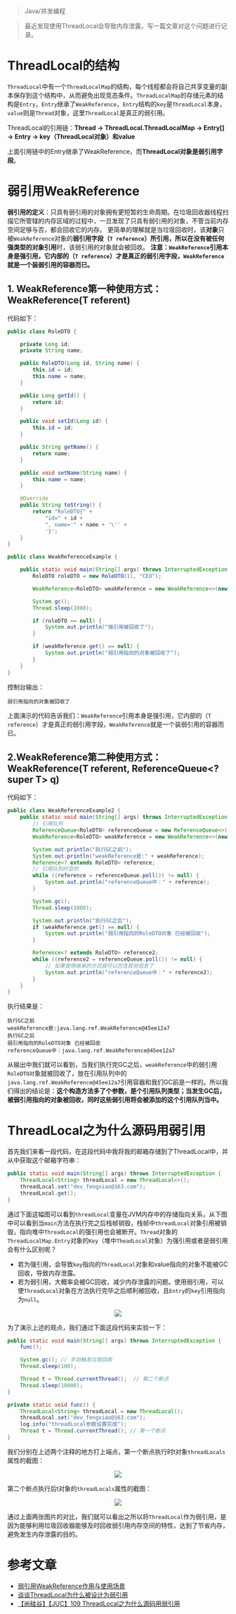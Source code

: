 > Java/并发编程

> 最近发现使用ThreadLocal会导致内存泄露，写一篇文章对这个问题进行记录。

# ThreadLocal的结构

`ThreadLocal`中有一个`ThreadLocalMap`的结构，每个线程都会将自己共享变量的副本保存到这个结构中，从而避免出现竞态条件。`ThreadLocalMap`的存储元素的结构是`Entry`，`Entry`继承了`WeakReference`，`Entry`结构的`key`是`ThreadLocal`本身，`value`则是`Thread`对象，这里`ThreadLocal`是真正的弱引用。

ThreadLocal的引用链：**Thread -> ThreadLocal.ThreadLocalMap -> Entry[] -> Entry -> key（ThreadLocal对象）和value**

上面引用链中的Entry继承了WeakReference，而**ThreadLocal对象是弱引用字段**。

# 弱引用WeakReference

**弱引用的定义**：只具有弱引用的对象拥有更短暂的生命周期。在垃圾回收器线程扫描它所管辖的内存区域的过程中，一旦发现了只具有弱引用的对象，不管当前内存空间足够与否，都会回收它的内存。
更简单的理解就是当垃圾回收时，该**对象**只被`WeakReference`对象的**弱引用字段（`T reference`）**所引用，所以**在没有被任何强类型的对象引用**时，该弱引用的对象就会被回收。
**注意：`WeakReference`引用本身是强引用，它内部的（`T reference`）才是真正的弱引用字段，`WeakReference`就是一个装弱引用的容器而已。**

## 1. WeakReference第一种使用方式：WeakReference(T referent)

代码如下：

```java
public class RoleDTO {

    private Long id;
    private String name;

    public RoleDTO(Long id, String name) {
        this.id = id;
        this.name = name;
    }

    public Long getId() {
        return id;
    }

    public void setId(Long id) {
        this.id = id;
    }

    public String getName() {
        return name;
    }

    public void setName(String name) {
        this.name = name;
    }

    @Override
    public String toString() {
        return "RoleDTO{" +
            "id=" + id +
            ", name='" + name + '\'' +
            '}';
    }
}
```

```java
public class WeakReferenceExample {

    public static void main(String[] args) throws InterruptedException {
        RoleDTO roleDTO = new RoleDTO(1l, "CEO");

        WeakReference<RoleDTO> weakReference = new WeakReference<>(new RoleDTO(1l, "CEO"));

        System.gc();
        Thread.sleep(1000);

        if (roleDTO == null) {
            System.out.println("强引用被回收了");
        }

        if (weakReference.get() == null) {
            System.out.println("弱引用指向的对象被回收了");
        }
    }
}
```

控制台输出：

```
弱引用指向的对象被回收了
```

上面演示的代码告诉我们：`WeakReference`引用本身是强引用，它内部的（`T reference`）才是真正的弱引用字段，`WeakReference`就是一个装弱引用的容器而已。

## 2.WeakReference第二种使用方式：WeakReference(T referent, ReferenceQueue<? super T> q)

代码如下：

```java
public class WeakReferenceExample2 {
    public static void main(String[] args) throws InterruptedException {
        // 引用队列
        ReferenceQueue<RoleDTO> referenceQueue = new ReferenceQueue<>();
        WeakReference<RoleDTO> weakReference = new WeakReference<>(new RoleDTO(1l, "CFO"), referenceQueue);

        System.out.println("执行GC之前");
        System.out.println("weakReference是:" + weakReference);
        Reference<? extends RoleDTO> reference;
        // 引用队列时空的
        while ((reference = referenceQueue.poll()) != null) {
            System.out.println("referenceQueue中：" + reference);
        }

        System.gc();
        Thread.sleep(1000);

        System.out.println("执行GC之后");
        if (weakReference.get() == null) {
            System.out.println("弱引用指向的RoleDTO对象 已经被回收");
        }

        Reference<? extends RoleDTO> reference2;
        while ((reference2 = referenceQueue.poll()) != null) {
            // 如果使用继承的方式就可以包含其他信息了
            System.out.println("referenceQueue中：" + reference2);
        }
    }
}
```

执行结果是：

```
执行GC之前
weakReference是:java.lang.ref.WeakReference@45ee12a7
执行GC之后
弱引用指向的RoleDTO对象 已经被回收
referenceQueue中：java.lang.ref.WeakReference@45ee12a7
```

从输出中我们就可以看到，当我们执行完GC之后，`weakReference`中的弱引用`RoleDTO对`象就被回收了，放在引用队列中的`java.lang.ref.WeakReference@45ee12a7`引用容器和我们GC前是一样的。所以我们得出的结论是：**这个构造方法多了个参数，是个引用队列类型；当发生GC后，被弱引用指向的对象被回收，同时这些弱引用将会被添加的这个引用队列当中。**

# ThreadLocal之为什么源码用弱引用

首先我们来看一段代码，在这段代码中我将我的邮箱存储到了ThreadLocal中，并从中获取这个邮箱字符串：

```java
public static void main(String[] args) throws InterruptedException {
    ThreadLocal<String> threadLocal = new ThreadLocal<>();
    threadLocal.set("dev_fengxiao@163.com");
    threadLocal.get();
}
```

通过下面这幅图可以看到`threadLocal`变量在JVM内存中的存储指向关系，从下图中可以看到当`main`方法在执行完之后栈帧销毁，栈帧中`threadLocal`对象引用被销毁，指向堆中`ThreadLocal`的强引用也会被断开。`Thread`对象的`ThreadLocalMap.Entry`对象的`Key`（堆中`TheadLocal`对象）为强引用或者是弱引用会有什么区别呢？

* 若为强引用，会导致`key`指向的`ThreadLocal`对象和value指向的对象不能被GC回收，导致内存泄露。
* 若为弱引用，大概率会被GC回收，减少内存泄露的问题。使用弱引用，可以使`ThreadLocal`对象在方法执行完毕之后顺利被回收，且`Entry`的`key`引用指向为`null`。

<div align=center><img src="../../assert/threadLocal-reference指向关系.svg" /></div>

为了演示上述的观点，我们通过下面这段代码来实验一下：

```java
public static void main(String[] args) throws InterruptedException {
    func();

    System.gc(); // 手动触发垃圾回收
    Thread.sleep(100);

    Thread t = Thread.currentThread();  // 第二个断点
    Thread.sleep(10000);
}

private static void func() {
    ThreadLocal<String> threadLocal = new ThreadLocal();
    threadLocal.set("dev_fengxiao@163.com");
    log.info("threadLocal参数设置完成");
    Thread t = Thread.currentThread(); // 第一个断点
}
```

我们分别在上述两个注释的地方打上端点，第一个断点执行时t对象`threadLocals`属性的截图：

<div align=center><img src="../../assert/第一个断点处的threadLocals.png" /></div>

第二个断点执行后t对象的`threadLocals`属性的截图：

<div align=center><img src="../../assert/第二个断点处的threadLocals.png" /></div>

通过上面两张图片的对比，我们就可以看出之所以将`ThreadLocal`作为弱引用，是因为能够利用垃圾回收器能够及时回收弱引用内存空间的特性，达到了节省内存，避免发生内存泄露的目的。

# 参考文章

* [弱引用WeakReference作用与使用场景](https://blog.csdn.net/csdn_20150804/article/details/103748869)
* [谈谈ThreadLocal为什么被设计为弱引用](https://zhuanlan.zhihu.com/p/304240519)
* [【尚硅谷】【JUC】109 ThreadLocal之为什么源码用弱引用](https://www.youtube.com/watch?v=ZaHpCpJ8AVA)

